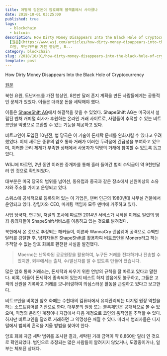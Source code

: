 ```yaml
---
title: 어떻게 검은돈이 암호화폐 블랙홀에서 사라졌나
date: 2018-10-01 03:25:00
published: true
tags:
  - blockchain
  - bitcoin
description: How Dirty Money Disappears Into the Black Hole of Cryptocurrency
  [원문](https://www.wsj.com/articles/how-dirty-money-disappears-into-the-black-hole-of-cryptocurrency-1538149743)  북한
  요원, 도난카드를 가진 행상인, 8...
category: blockchain
slug: /2018/10/01/how-dirty-money-disappears-into-the-black-hole-of-cryptocurrency/
template: post
---
```


How Dirty Money Disappears Into the Black Hole of Cryptocurrency

[원문](https://www.wsj.com/articles/how-dirty-money-disappears-into-the-black-hole-of-cryptocurrency-1538149743)

북한 요원, 도난카드를 가진 행상인, 8천만 달러 폰지 계획을 만든 사람들에게는 공통적인 문제가 있었다. 이들은 더러운 돈을 세탁해야 했다.

이들은 [ShapeShift AG](https://shapeshift.io/#/coins)에서 해결책을 찾을 수 있었다. ShapeShift AG는 미국에서 설립된 벤처 캐피털 회사가 후원하는 온라인 거래 사이트로, 사람들이 추적할 수 있는 비트코인을 익명으로 교환할 수 있는 기능을 제공하고 있다.

비트코인이 도입된 10년전, 법 당국은 이 기술이 돈세탁 문제를 완화시킬 수 있다고 우려했었다. 이제 새로운 종류의 암호 통화 거래가 이러한 두려움에 긴급성을 부여하고 있으며, 이러한 관리 체계가 부족한 상태에서 사용자가 익명의 거래에 참여할 수 있도록 돕고 있다.

WSJ에 따르면, 2년 동안 이러한 중개자를 통해 흘러 들어간 범죄 수익금이 약 9천만달러 인 것으로 확인되었다.

대부분은 미국 당국의 범위를 넘어선, 동유럽과 중국과 같은 장소에서 신원미상의 소유자와 주소를 가지고 운영되고 있다.

스위스에 공식적으로 등록되어 있는 이 기업은, 덴버 인근의 1980년대 사무실 건물에서 운영되고 있다. 창립자와 CEO, 마케팅 책임자 모두 덴버에 거주하고 있다.

사법 당국자, 연구원, 저널의 조사에 따르면 2014년 서비스가 시작된 이래로 일련의 범죄 용의자들이 ShapeShift서비스를 이용하고 있는 것으로 밝혀졌다.

북한에서 온 것으로 추정되는 해커들이, 이른바 WannaCry 랜섬웨어 공격으로 수백만달러를 강탈한 후, 범죄자들은 ShapeShift를 활용하여 비트코인을 Monero라고 하는 추적할 수 없는 암호 화폐로 환전한 사실을 발견했다.

> Moerno는 난독화된 공공원장을 활용하여, 누구든 거래를 전파하거나 전송할 수 있지만, 외부에서는 출처, 수/발신자를 알 수 없도록 만들어 졌습니다.

많은 암호 통화 거래소는, 돈세탁과 싸우기 위한 연방의 규칙을 잘 따르고 있다고 말한다. 비록, 이들이 돈세탁에 종속되어 있는지 테스트 하지 않음에도 불구하고, 그들은 고객의 신원을 기록하고 거래를 모니터링하여 의심스러운 활동을 근절하고 있다고 보고한다.

비트코인을 비록한 암호 화폐는 수천대의 컴퓨터에서 유지관리되는 디지털 원장 역할을 하는 소프트웨어를 기반으로 한다. 대부분의 원장 또는 블록체인은 공개적으로 볼 수 있으며, 익명의 온라인 계정이나 지갑에서 다음 계정으로 코인의 움직임을 추적할 수 있다. 하지만 비트코인을 달러로 거래하면 그 익명성은 깨질 수 있다. 따라서 범죄자들은 디지털에서 범죄의 흔적을 지울 방법을 찾아야 한다.

암호 화폐 자금 세탁 범위를 조사한 결과, 세탁된 거래 금액이 약 8,860만 달러 인 것으로 확인되었다. 범인으로 추정되는 많은 사람들이 알려지지 않았거나, 도망중이거나, 일부는 체포된 상태다.
